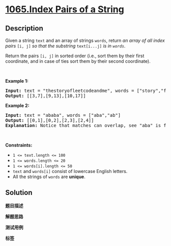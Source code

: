 # [1065.Index Pairs of a String](https://leetcode.com/problems/index-pairs-of-a-string/description/)

## Description

<p>Given a string <code>text</code> and an array of strings <code>words</code>, return <em>an array of all index pairs </em><code>[i, j]</code><em> so that the substring </em><code>text[i...j]</code><em> is in <code>words</code></em>.</p>

<p>Return the pairs <code>[i, j]</code> in sorted order (i.e., sort them by their first coordinate, and in case of ties sort them by their second coordinate).</p>

<p>&nbsp;</p>
<p><strong class="example">Example 1:</strong></p>

<pre>
<strong>Input:</strong> text = &quot;thestoryofleetcodeandme&quot;, words = [&quot;story&quot;,&quot;fleet&quot;,&quot;leetcode&quot;]
<strong>Output:</strong> [[3,7],[9,13],[10,17]]
</pre>

<p><strong class="example">Example 2:</strong></p>

<pre>
<strong>Input:</strong> text = &quot;ababa&quot;, words = [&quot;aba&quot;,&quot;ab&quot;]
<strong>Output:</strong> [[0,1],[0,2],[2,3],[2,4]]
<strong>Explanation:</strong> Notice that matches can overlap, see &quot;aba&quot; is found in [0,2] and [2,4].
</pre>

<p>&nbsp;</p>
<p><strong>Constraints:</strong></p>

<ul>
  <li><code>1 &lt;= text.length &lt;= 100</code></li>
  <li><code>1 &lt;= words.length &lt;= 20</code></li>
  <li><code>1 &lt;= words[i].length &lt;= 50</code></li>
  <li><code>text</code> and <code>words[i]</code> consist of lowercase English letters.</li>
  <li>All the strings of <code>words</code> are <strong>unique</strong>.</li>
</ul>

## Solution

**题目描述**

**解题思路**

**测试用例**

**标签**
